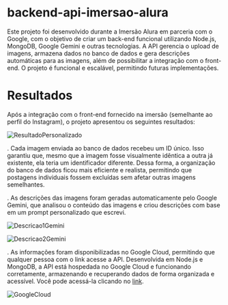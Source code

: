 # backend-api-imersao-alura
Este projeto foi desenvolvido durante a Imersão Alura em parceria com o Google, com o objetivo de criar um back-end funcional utilizando Node.js, MongoDB, Google Gemini e outras tecnologias. A API gerencia o upload de imagens, armazena dados no banco de dados e gera descrições automáticas para as imagens, além de possibilitar a integração com o front-end. O projeto é funcional e escalável, permitindo futuras implementações.

# Resultados
Após a integração com o front-end fornecido na imersão (semelhante ao perfil do Instagram), o projeto apresentou os seguintes resultados:

![ResultadoPersonalizado](https://github.com/user-attachments/assets/f5b954a3-5632-478b-8ef3-71060201e408)

. Cada imagem enviada ao banco de dados recebeu um ID único. Isso garantiu que, mesmo que a imagem fosse visualmente idêntica a outra já existente, ela teria um identificador diferente. Dessa forma, a organização do banco de dados ficou mais eficiente e realista, permitindo que postagens individuais fossem excluídas sem afetar outras imagens semelhantes.

. As descrições das imagens foram geradas automaticamente pelo Google Gemini, que analisou o conteúdo das imagens e criou descrições com base em um prompt personalizado que escrevi.

![Descricao1Gemini](https://github.com/user-attachments/assets/3959e414-76fa-4d88-a5cf-7ffc6021037d)

![Descricao2Gemini](https://github.com/user-attachments/assets/c0325db9-f6a9-41e4-8a45-3592721ae025)

. As informações foram disponibilizadas no Google Cloud, permitindo que qualquer pessoa com o link acesse a API. Desenvolvida em Node.js e MongoDB, a API está hospedada no Google Cloud e funcionando corretamente, armazenando e recuperando dados de forma organizada e acessível. Você pode acessá-la clicando no [link](https://backend-api-imersao-alura-502727767460.southamerica-east1.run.app/posts). 

![GoogleCloud](https://github.com/user-attachments/assets/8df765a8-4c1d-49ec-a866-8bb5de0c5562)


